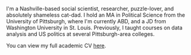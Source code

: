 I'm a Nashville-based social scientist, researcher, puzzle-lover, and absolutely shameless cat-dad. I hold an MA in Political Science from the University of Pittsburgh, where I'm currently ABD, and a JD from Washington University in St. Louis. Previously, I taught courses on data analysis and US politics at several Pittsburgh-area colleges.

You can view my full academic CV [here](https://github.com/seanmcraig/vita/blob/master/craigvita.pdf).

